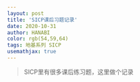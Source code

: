 ```yaml
---
layout: post
title: 'SICP课后习题记录'
date: 2020-10-31
author: HANABI
color: rgb(54,59,64)
tags: 地基系列 SICP 
usemathjax: true
---
```


> SICP里有很多课后练习题，这里做个记录

